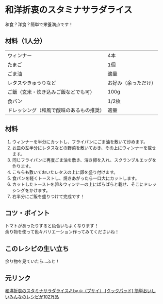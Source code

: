 # 和洋折衷のスタミナサラダライス

 和食？洋食？簡単で栄養満点です！

 ## 材料（1人分）

|  |  |
| - | - |
| ウィンナー | 4本 |
| たまご | 1個 |
| ごま油 | 適量 |
| レタスやきゅうりなど | お好み（余っただけ） |
| ご飯（玄米・炊き込みご飯などでも可） | 100g |
| 食パン | 1/2枚 |
| ドレッシング（和風で酸味のあるもの推奨） | 適量 |

## 材料

1. ウィンナーを半分にカットし、フライパンにごま油を敷いて炒めます。
2. お皿の左半分にレタスなどの野菜を敷いておき、その上にウィンナーを載せます。
3. 同じフライパンに再度ごま油を敷き、溶き卵を入れ、スクランブルエッグを作ります。
4. こちらも敷いておいたレタスの上に卵を盛り付けます。
5. 食パンを軽くトーストし、焼きあがったら一口大にカットします。
6. カットしたトーストを卵＆ウィンナーの上にぱらぱらと載せ、そこにドレッシングをかけます。
7. 右半分にご飯を盛りつけて完成です！

## コツ・ポイント

トマトがあったりすると色合いもよくなります！  
余り物を使って色々バリエーション作ってみてくださいね！ 

## このレシピの生い立ち

余り物を見ていたら…ふと！

## 元リンク

[和洋折衷のスタミナサラダライス♪ by ψ（プサイ） [クックパッド] 簡単おいしいみんなのレシピが102万品](https://web.archive.org/web/20110721075529/https://cookpad.com/recipe/1448481)

